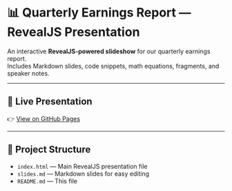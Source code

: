 # 📊 Quarterly Earnings Report — RevealJS Presentation

An interactive **RevealJS-powered slideshow** for our quarterly earnings report.  
Includes Markdown slides, code snippets, math equations, fragments, and speaker notes.

---

## 🚀 Live Presentation
👉 [View on GitHub Pages](https://[USERNAME].github.io/earnings-report/)

---

## 📂 Project Structure
- `index.html` — Main RevealJS presentation file  
- `slides.md` — Markdown slides for easy editing  
- `README.md` — This file  
